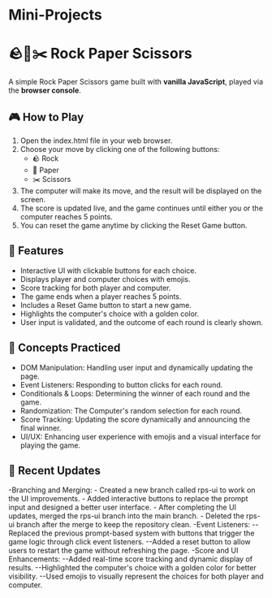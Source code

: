 # Mini-Projects
# 🪨📄✂️ Rock Paper Scissors

A simple Rock Paper Scissors game built with **vanilla JavaScript**, played via the **browser console**.


## 🎮 How to Play
1. Open the index.html file in your web browser.
2. Choose your move by clicking one of the following buttons:
   - 🪨 Rock
   - 📄 Paper
   - ✂️ Scissors
3. The computer will make its move, and the result will be displayed on the screen.
4. The score is updated live, and the game continues until either you or the computer reaches 5 points.
5. You can reset the game anytime by clicking the Reset Game button.

## 🧠 Features

- Interactive UI with clickable buttons for each choice.
- Displays player and computer choices with emojis.
- Score tracking for both player and computer.
- The game ends when a player reaches 5 points.
- Includes a Reset Game button to start a new game.
- Highlights the computer's choice with a golden color.
- User input is validated, and the outcome of each round is clearly shown.

## 🚀 Concepts Practiced

- DOM Manipulation: Handling user input and dynamically updating the page.
- Event Listeners: Responding to button clicks for each round.
- Conditionals & Loops: Determining the winner of each round and the game.
- Randomization: The Computer's random selection for each round.
- Score Tracking: Updating the score dynamically and announcing the final winner.
- UI/UX: Enhancing user experience with emojis and a visual interface for playing the game.

## 🔨 Recent Updates
-Branching and Merging:
    - Created a new branch called rps-ui to work on the UI improvements.
    - Added interactive buttons to replace the prompt input and designed a better user interface.
    - After completing the UI updates, merged the rps-ui branch into the main branch.
    - Deleted the rps-ui branch after the merge to keep the repository clean.
-Event Listeners:
--Replaced the previous prompt-based system with buttons that trigger the game logic through click event listeners.
--Added a reset button to allow users to restart the game without refreshing the page.
-Score and UI Enhancements:
--Added real-time score tracking and dynamic display of results.
--Highlighted the computer's choice with a golden color for better visibility.
--Used emojis to visually represent the choices for both player and computer.

  
